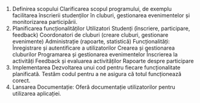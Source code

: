 1. Definirea scopului
  Clarificarea scopul programului, de exemplu facilitarea înscrierii studenților în cluburi, gestionarea evenimentelor și monitorizarea participării.
3. Planificarea funcționalităților
  Utilizatori
      Studenți (înscriere, participare, feedback)
      Coordonatori de cluburi (creare cluburi, gestionare evenimente)
      Administrație (rapoarte, statistică)
  Funcționalități:
      Înregistrare și autentificare a utilizatorilor
      Crearea și gestionarea cluburilor
      Programarea și gestionarea evenimentelor
      Înscrierea la activități
      Feedback și evaluarea activităților
      Rapoarte despre participare
6. Implementarea
  Dezvoltarea unui cod pentru fiecare funcționalitate planificată.
  Testăm codul pentru a ne asigura că totul funcționează corect.
7. Lansarea
  Documentație: Oferă documentație utilizatorilor pentru utilizarea aplicației.

